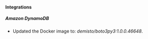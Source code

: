 #### Integrations
##### Amazon DynamoDB
- Updated the Docker image to: *demisto/boto3py3:1.0.0.46648*.
